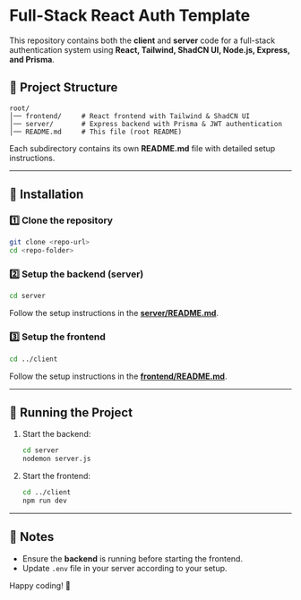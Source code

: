 # Full-Stack React Auth Template  

This repository contains both the **client** and **server** code for a full-stack authentication system using **React, Tailwind, ShadCN UI, Node.js, Express, and Prisma**.  

## 📂 Project Structure  

```
root/
│── frontend/     # React frontend with Tailwind & ShadCN UI
│── server/       # Express backend with Prisma & JWT authentication
│── README.md     # This file (root README)
```

Each subdirectory contains its own **README.md** file with detailed setup instructions.  

---

## 🚀 Installation  

### 1️⃣ Clone the repository  
```sh
git clone <repo-url>
cd <repo-folder>
```

### 2️⃣ Setup the backend (server)  
```sh
cd server
```
Follow the setup instructions in the **[server/README.md](server/README.md)**.

### 3️⃣ Setup the frontend  
```sh
cd ../client
```
Follow the setup instructions in the **[frontend/README.md](frontend/README.md)**.

---

## 🏃 Running the Project  

1. Start the backend:  
   ```sh
   cd server
   nodemon server.js
   ```

2. Start the frontend:  
   ```sh
   cd ../client
   npm run dev
   ```

---

## 📌 Notes  
- Ensure the **backend** is running before starting the frontend.  
- Update `.env` file in your server according to your setup.  

Happy coding! 🚀  
